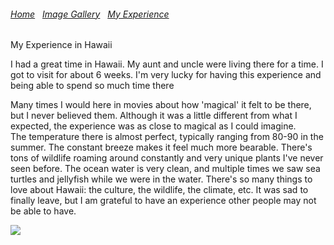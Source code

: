 
 <h6>
    <a href="https://mtbed.github.io/bledsolm9773/index">Home</a> &nbsp; <a href="https://mtbed.github.io/bledsolm9773/image">Image Gallery</a> &nbsp; <a href="https://mtbed.github.io/bledsolm9773/myexperience">My Experience</a>
  </h6>
  
  <h>My Experience in Hawaii</h>
<p>
I had a great time in Hawaii. My aunt and uncle were living there for a time. I got to visit for about 6 weeks. I'm very lucky for having this experience and being able to spend so much time there
</p>
<p>
 Many times I would here in movies about how 'magical' it felt to be there, but I never believed them. Although it was a little different from what I expected, the experience was as close to magical as I could imagine.
 <br>
 The temperature there is almost perfect, typically ranging from 80-90 in the summer. The constant breeze makes it feel much more bearable. There's tons of wildlife roaming around constantly and very unique plants I've never seen before. The ocean water is very clean, and multiple times we saw sea turtles and jellyfish while we were in the water. There's so many things to love about Hawaii: the culture, the wildlife, the climate, etc. It was sad to finally leave, but I am grateful to have an experience other people may not be able to have.
 </p>
<img src= "https://i.postimg.cc/Njv6ghrn/image1-3.jpg">
